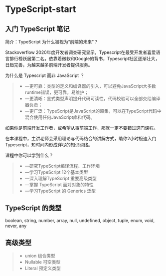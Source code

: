 # TypeScript-start
## 入门 TypeScript 笔记
简介：TypeScript 为什么被视为“前端的未来”？

Stackoverflow 2020年度开发者调查研究显示，Typescript在最受开发者喜爱语言排行榜跃居第二名，依靠着微软和Google的背书，Typescript社区逐渐壮大，日趋完善，为越来越多前端开发者提供服务。


为什么是 Typescript 而非 JavaScript ？

>* —更可靠：类型的定义和编译器的引入，可以避免JavaScript大多数runtime错误，更可靠，易维护；
>* —更清晰：显式类型声明提升代码可读性，代码校验可以全部交给编译器负责；
>* —更广泛：TypeScript是JavaScript的超集，可以在TypeScript代码中混合使用任何JavaScript库和代码。


如果你是前端开发工作者，或希望从事前端工作，那就一定不要错过这门课程。

在本课程中，主讲老师会采用理论与代码结合的讲解方式，助你2小时极速入门Typescript，短时间内形成详尽的知识网络。


课程中你可以学到什么？
>* —研究TypeScript编译流程、工作环境
>* —学习TypeScript 12个基本类型
>* —深入理解TypeScript 重要高级类型
>* —掌握 TypeScript 面对对象的特性
>* —学习TypeScript 的 Generics 泛型

## TypeScript 的类型
boolean, string, number, array, null, undefined, object, tuple, enum, void, never, any
## 高级类型
>* union 组合类型
>* Nullable 可空类型
>* Literal 预定义类型
